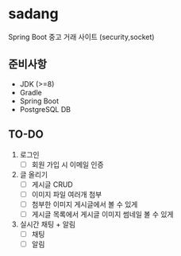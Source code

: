 # sadang

Spring Boot 중고 거래 사이트 (security,socket)

## 준비사항
 - JDK (>=8)
 - Gradle
 - Spring Boot
 - PostgreSQL DB


## TO-DO

1. 로그인
   - [ ] 회원 가입 시 이메일 인증
2. 글 올리기
   - [ ] 게시글 CRUD
   - [ ] 이미지 파일 여러개 첨부
   - [ ] 첨부한 이미지 게시글에서 볼 수 있게
   - [ ] 게시글 목록에서 게시글 이미지 썸네일 볼 수 있게
3. 실시간 채팅 + 알림
   - [ ] 채팅
   - [ ] 알림